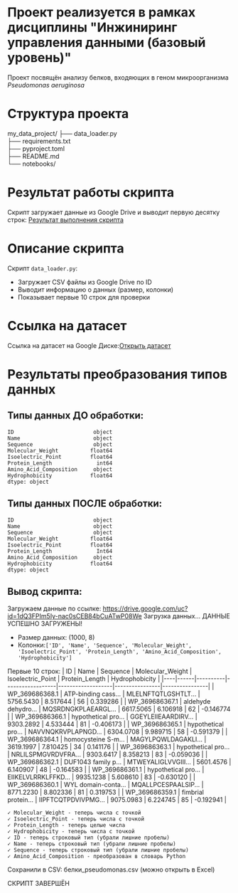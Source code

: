 # Проект реализуется в рамках дисциплины "Инжиниринг управления данными (базовый уровень)"
Проект посвящён анализу белков, входяющих в геном микроорганизма *Pseudomonas aeruginosa*

# Структура проекта
my_data_project/
├── data_loader.py          
├── requirements.txt        
├── pyproject.toml       
├── README.md             
└── notebooks/             

# Результат работы скрипта
Скрипт загружает данные из Google Drive и выводит первую десятку строк:
[Результат выполнения скрипта](screenshot.jpg)

# Описание скрипта
Скрипт `data_loader.py`:
- Загружает CSV файлы из Google Drive по ID
- Выводит информацию о данных (размер, колонки)
- Показывает первые 10 строк для проверки

# Ссылка на датасет
Ссылка на датасет на Google Диске:[Открыть датасет](https://drive.google.com/drive/folders/17_n1YnmEWkbr0EwFk1wTnYzYauQCbaod?hl=ru)

# Результаты преобразования типов данных
## Типы данных ДО обработки:
```
ID                         object
Name                       object
Sequence                   object
Molecular_Weight          float64
Isoelectric_Point         float64
Protein_Length              int64
Amino_Acid_Composition     object
Hydrophobicity            float64
dtype: object
```

## Типы данных ПОСЛЕ обработки:
```
ID                         object
Name                       object
Sequence                   object
Molecular_Weight          float64
Isoelectric_Point         float64
Protein_Length              Int64
Amino_Acid_Composition     object
Hydrophobicity            float64
dtype: object
```

## Вывод скрипта:

Загружаем данные по ссылке:
https://drive.google.com/uc?id=1dQ3FPIm5Iy-nac0sCEB84bCuATwP08We
Загрузка данных...
ДАННЫЕ УСПЕШНО ЗАГРУЖЕНЫ!

- Размер данных: (1000, 8)
- Колонки:`['ID', 'Name', 'Sequence', 'Molecular_Weight', 'Isoelectric_Point', 'Protein_Length', 'Amino_Acid_Composition', 'Hydrophobicity']`

Первые 10 строк:
| ID | Name | Sequence | Molecular_Weight | Isoelectric_Point | Protein_Length | Hydrophobicity |
|----|------|----------|------------------|-------------------|----------------|----------------|
| WP_369686368.1 | ATP-binding cass... | MLELNFTQTLGSHTLT... | 5756.5430 | 8.517644 | 56 | 0.339286 |
| WP_369686367.1 | aldehyde dehydro... | MQSRDNGKPLAEARGL... | 6617.5065 | 6.106918 | 62 | -0.146774 |
| WP_369686366.1 | hypothetical pro... | GGEYLEIIEAARDIRV... | 9303.2892 | 4.533444 | 81 | -0.406173 |
| WP_369686365.1 | hypothetical pro... | NAVVNQKRVPLAPNGD... | 6304.0708 | 9.989715 | 58 | -0.591379 |
| WP_369686364.1 | homocysteine S-m... | MAGYLPQWLDAGAKLI... | 3619.1997 | 7.810425 | 34 | 0.141176 |
| WP_369686363.1 | hypothetical pro... | NRLILSPMGVRDVFRA... | 9303.6417 | 8.358213 | 83 | -0.059036 |
| WP_369686362.1 | DUF1043 family p... | MTWEYALIGLVVGIII... | 5601.4576 | 6.140907 | 48 | -0.164583 |
| WP_369686361.1 | hypothetical pro... | EIIKELVLRRKLFFKD... | 9935.1238 | 5.608610 | 83 | -0.630120 |
| WP_369686360.1 | WYL domain-conta... | MQALLPCESPAALSIP... | 8771.2230 | 8.802336 | 81 | 0.319753 |
| WP_369686359.1 | fimbrial protein... | IIPFTCQTPDVIVPMG... | 9075.0983 | 6.224745 | 85 | -0.192941 |

```
✓ Molecular_Weight - теперь числа с точкой
✓ Isoelectric_Point - теперь числа с точкой
✓ Protein_Length - теперь целые числа
✓ Hydrophobicity - теперь числа с точкой
✓ ID - теперь строковый тип (убрали лишние пробелы)
✓ Name - теперь строковый тип (убрали лишние пробелы)
✓ Sequence - теперь строковый тип (убрали лишние пробелы)
✓ Amino_Acid_Composition - преобразован в словарь Python
```

Сохранили в CSV: белки_pseudomonas.csv
(можно открыть в Excel)

СКРИПТ ЗАВЕРШЁН

